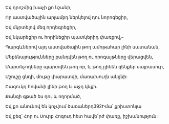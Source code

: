 Եվ դրոշմից խաչի քո նշանի,


Որ աստվածային արյամբդ ներկելով դու նորոգեցիր,


Եվ մկրտելով մեզ որդեգրեցիր,


Եվ նկարեցիր ու հորինեցիր պատկերիդ փառքով,–


Պարգևներով այդ աստվածային թող ամոթահար լինի սատանան,


Մեքենայությունները քանդվեն թող ու որոգայթները վերացվեն,


Մարտնչողները պարտվեն թող որ, և թող չլինեն զենքեր սայրասուր,


Մշուշը ցնդի, մութը փարատվի, մառախուղն անցնի:


Բազուկդ հովանի լինի թող և աջդ կնքի.


Քանզի գթած ես դու և ողորմած,


Եվ քո անունով են կոչվում ծառաներդ392Իմա՝ քրիստոնյա


Եվ քեզ՝ Հոր ու Սուրբ Հոգուդ հետ հավե՜րժ փառք, իշխանություն: